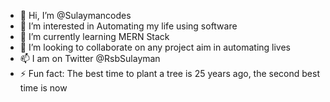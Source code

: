 - 👋 Hi, I’m @Sulaymancodes
- 👀 I’m interested in Automating my life using software
- 🌱 I’m currently learning MERN Stack
- 💞️ I’m looking to collaborate on any project aim in automating lives
- 📫 I am on Twitter @RsbSulayman
- ⚡ Fun fact: The best time to plant a tree is 25 years ago, the second best time is now

<!---
Sulaymancodes/Sulaymancodes is a ✨ special ✨ repository because its `README.md` (this file) appears on your GitHub profile.
You can click the Preview link to take a look at your changes.
--->
